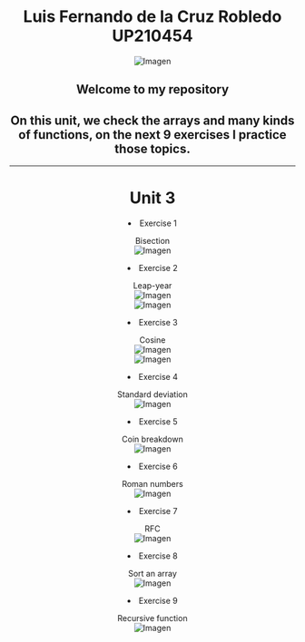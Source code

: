 <center>  

# Luis Fernando de la Cruz Robledo UP210454  
![Imagen](https://github.com/UP210454/UP210454_CPP/blob/main/Imagenes/gif.gif)  
<h2>Welcome to my repository</h2>  
<h2>On this unit, we check the arrays and many kinds of functions, on the next 9 exercises I practice those topics.</h2>    

___

# Unit 3  
<li>Exercise 1  

Bisection  
![Imagen](https://github.com/UP210454/UP210454_CPP/blob/main/Imagenes/U3E1.PNG)

<li>Exercise 2  

Leap-year  
![Imagen](https://github.com/UP210454/UP210454_CPP/blob/main/Imagenes/U3E2_1.PNG)  
![Imagen](https://github.com/UP210454/UP210454_CPP/blob/main/Imagenes/U3E2_2.PNG)  

<li>Exercise 3  

Cosine  
![Imagen](https://github.com/UP210454/UP210454_CPP/blob/main/Imagenes/U3E3_1.PNG)  
![Imagen](https://github.com/UP210454/UP210454_CPP/blob/main/Imagenes/U3E3_2.PNG)    

<li>Exercise 4  

Standard deviation  
![Imagen](https://github.com/UP210454/UP210454_CPP/blob/main/Imagenes/U3E4.PNG)   

<li>Exercise 5  

Coin breakdown  
![Imagen](https://github.com/UP210454/UP210454_CPP/blob/main/Imagenes/U3E5.PNG)  

<li>Exercise 6  

Roman numbers  
![Imagen](https://github.com/UP210454/UP210454_CPP/blob/main/Imagenes/U3E6.PNG)  

<li>Exercise  7  

RFC    
![Imagen](https://github.com/UP210454/UP210454_CPP/blob/main/Imagenes/U3E7.PNG)  

<li>Exercise 8  

Sort an array  
![Imagen](https://github.com/UP210454/UP210454_CPP/blob/main/Imagenes/U3E8.PNG)  

<li> Exercise 9  

Recursive function  
![Imagen](https://github.com/UP210454/UP210454_CPP/blob/main/Imagenes/U3E9.PNG)


